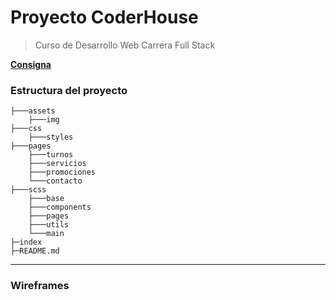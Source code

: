 # Proyecto CoderHouse
> Curso de Desarrollo Web Carrera Full Stack

[**Consigna**](https://drive.google.com/file/d/1QyWViVwE6aTSlQJcatr3UhLGEtWHuVPw/view?usp=sharing)

### Estructura del proyecto

```
├───assets
    ├───img
├───css
    ├───styles
├───pages
    ├───turnos
    ├───servicios
    ├───promociones
    └───contacto
├───scss
    ├───base
    ├───components
    ├───pages
    ├───utils
    └───main
├─index
├─README.md
```
---
### Wireframes

